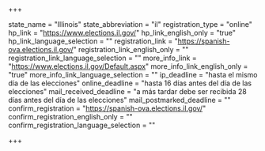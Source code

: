 +++

state_name = "Illinois"
state_abbreviation = "il"
registration_type = "online"
hp_link = "https://www.elections.il.gov/"
hp_link_english_only = "true"
hp_link_language_selection = ""
registration_link = "https://spanish-ova.elections.il.gov/"
registration_link_english_only = ""
registration_link_language_selection = ""
more_info_link = "https://www.elections.il.gov/Default.aspx"
more_info_link_english_only = "true"
more_info_link_language_selection = ""
ip_deadline = "hasta el mismo día de las elecciones"
online_deadline = "hasta 16 días antes del día de las elecciones"
mail_received_deadline = "a más tardar debe ser recibida 28 días antes del día de las elecciones"
mail_postmarked_deadline = ""
confirm_registration = "https://spanish-ova.elections.il.gov/"
confirm_registration_english_only = ""
confirm_registration_language_selection = ""

+++